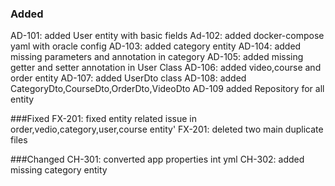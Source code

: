 ### Added
AD-101: added User entity with basic fields
Ad-102: added docker-compose yaml with oracle config
AD-103: added category entity
AD-104: added missing parameters and annotation in category
AD-105: added missing getter and setter annotation in User Class
AD-106: added  video,course and  order entity
AD-107: added UserDto  class
AD-108: added  CategoryDto,CourseDto,OrderDto,VideoDto
AD-109 added  Repository for all entity




###Fixed
FX-201: fixed  entity related issue  in order,vedio,category,user,course entity'
FX-201:  deleted two main duplicate files






###Changed
CH-301: converted app properties int yml
CH-302:  added missing category entity 